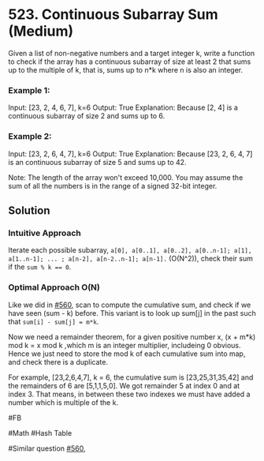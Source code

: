 # 523. Continuous Subarray Sum (Medium)

Given a list of non-negative numbers and a target integer k, write a function to check if the array has a continuous subarray of size at least 2 that sums up to the multiple of k, that is, sums up to n*k where n is also an integer.

### Example 1:
Input: [23, 2, 4, 6, 7],  k=6
Output: True
Explanation: Because [2, 4] is a continuous subarray of size 2 and sums up to 6.

### Example 2:
Input: [23, 2, 6, 4, 7],  k=6
Output: True
Explanation: Because [23, 2, 6, 4, 7] is an continuous subarray of size 5 and sums up to 42.

Note:
The length of the array won't exceed 10,000.
You may assume the sum of all the numbers is in the range of a signed 32-bit integer.

## Solution
### Intuitive Approach
Iterate each possible subarray, `a[0], a[0..1], a[0..2], a[0..n-1]; a[1], a[1..n-1]; ... ; a[n-2], a[n-2..n-1]; a[n-1].` (O(N^2)), check their sum if the `sum % k == 0`. 

### Optimal Approach O(N)
Like we did in [#560](../p560m/README.md), scan to compute the cumulative sum, and check if we have seen (sum - k) before. This variant is to look up sum[j] in the past such that `sum[i] - sum[j] = m*k`. 

Now we need a remainder theorem, for a given positive number x, (x + m*k) mod k = x mod k ,which m is an integer multiplier, includeing 0 obvious. Hence we just need to store the mod k of each cumulative sum into map, and check there is a duplicate.

For example, [23,2,6,4,7], k = 6, the cumulative sum is [23,25,31,35,42] and the remainders of 6 are [5,1,1,5,0]. We got remainder 5 at index 0 and at index 3. That means, in between these two indexes we must have added a number which is multiple of the k.

#FB

#Math #Hash Table

#Similar question [#560](../p560m/README.md),
